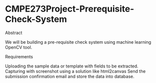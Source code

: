 # CMPE273Project-Prerequisite-Check-System


Abstract

We will be building a pre-requisite check system using machine learning OpenCV tool.

Requirements

Uploading the sample data or template with fields to be extracted.
Capturing with screenshot using a solution like html2canvas
Send the submission confirmation email and store the data into database.
